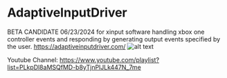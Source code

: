 # AdaptiveInputDriver
BETA CANDIDATE 06/23/2024 for xinput software handling xbox one controller events and responding by generating output events specified by the user.
https://adaptiveinputdriver.com/
![alt text](https://github.com/WindowStations/AdaptiveInputDriver/assets/39764372/44342468-f678-422a-8425-c112dc5e1288)

Youtube Channel: https://www.youtube.com/playlist?list=PLkpDl8aMSQfMD-b8yTjnPlJLk447N_7me
